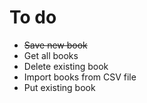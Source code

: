 # To do

- ~~Save new book~~
- Get all books
- Delete existing book
- Import books from CSV file
- Put existing book